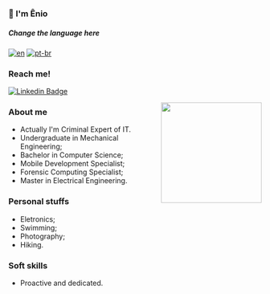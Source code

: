 ### 👋 I'm Ênio

##### Change the language here
[![en](https://img.shields.io/badge/lang-en-green.svg)](https://github.com/eniocc/eniocc/blob/main/README.md)
[![pt-br](https://img.shields.io/badge/lang-pt--br-green.svg)](https://github.com/eniocc/eniocc/blob/main/README.pt-br.md)

### Reach me! 
[![Linkedin Badge](https://img.shields.io/badge/-LinkedIn-0e76a8?style=flat-square&logo=Linkedin&logoColor=white)](https://www.linkedin.com/in/enioviana/)

<img align="right" height="200" src="https://github.com/Lucas-Godoi/Lucas-Godoi/blob/main/computer_cat.gif"/>

### About me
- Actually I'm Criminal Expert of IT. 
- Undergraduate in Mechanical Engineering;
- Bachelor in Computer Science;
- Mobile Development Specialist;
- Forensic Computing Specialist;
- Master in Electrical Engineering.

### Personal stuffs
- Eletronics;
- Swimming;
- Photography;
- Hiking.

### Soft skills
- Proactive and dedicated.

